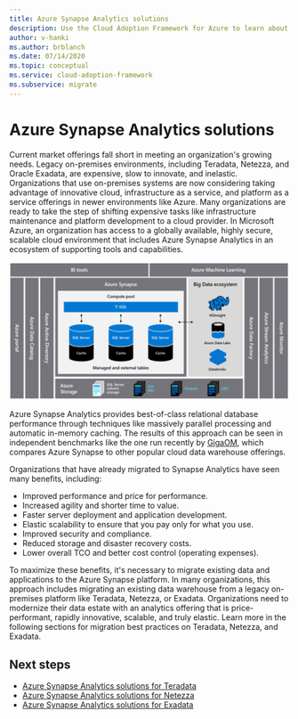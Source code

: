```yaml
---
title: Azure Synapse Analytics solutions
description: Use the Cloud Adoption Framework for Azure to learn about analytics solutions with Teradata, Netezza, and Exadata.
author: v-hanki
ms.author: brblanch
ms.date: 07/14/2020
ms.topic: conceptual
ms.service: cloud-adoption-framework
ms.subservice: migrate
---
```


<!-- cSpell:ignore Netezza Teradata Exadata Giga GigaOM MPP -->

# Azure Synapse Analytics solutions

Current market offerings fall short in meeting an organization's growing needs. Legacy on-premises environments, including Teradata, Netezza, and Oracle Exadata, are expensive, slow to innovate, and inelastic. Organizations that use on-premises systems are now considering taking advantage of innovative cloud, infrastructure as a service, and platform as a service offerings in newer environments like Azure. Many organizations are ready to take the step of shifting expensive tasks like infrastructure maintenance and platform development to a cloud provider. In Microsoft Azure, an organization has access to a globally available, highly secure, scalable cloud environment that includes Azure Synapse Analytics in an ecosystem of supporting tools and capabilities.

![Design and performance for Teradata migrations](../../../_images/analytics/analytics-solutions-overview.png)

Azure Synapse Analytics provides best-of-class relational database performance through techniques like massively parallel processing and automatic in-memory caching. The results of this approach can be seen in independent benchmarks like the one run recently by [GigaOM](https://gigaom.com), which compares Azure Synapse to other popular cloud data warehouse offerings.

Organizations that have already migrated to Synapse Analytics have seen many benefits, including:

- Improved performance and price for performance.
- Increased agility and shorter time to value.
- Faster server deployment and application development.
- Elastic scalability to ensure that you pay only for what you use.
- Improved security and compliance.
- Reduced storage and disaster recovery costs.
- Lower overall TCO and better cost control (operating expenses).

To maximize these benefits, it's necessary to migrate existing data and applications to the Azure Synapse platform. In many organizations, this approach includes migrating an existing data warehouse from a legacy on-premises platform like Teradata, Netezza, or Exadata. Organizations need to modernize their data estate with an analytics offering that is price-performant, rapidly innovative, scalable, and truly elastic. Learn more in the following sections for migration best practices on Teradata, Netezza, and Exadata.

## Next steps

- [Azure Synapse Analytics solutions for Teradata](./analytics-solutions-teradata.md)
- [Azure Synapse Analytics solutions for Netezza](./analytics-solutions-netezza.md)
- [Azure Synapse Analytics solutions for Exadata](./analytics-solutions-exadata.md)
